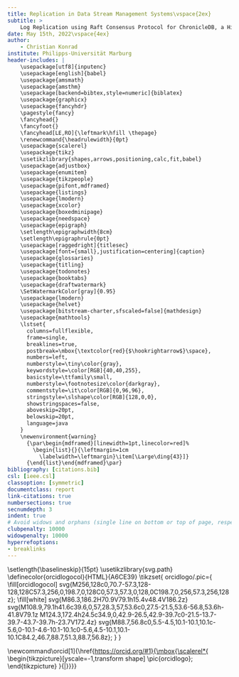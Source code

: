 ```yaml
---
title: Replication in Data Stream Management Systems\vspace{2ex}
subtitle: > 
    Log Replication using Raft Consensus Protocol for ChronicleDB, a High-Throughput Event Store\vspace{1ex}
date: May 15th, 2022\vspace{4ex}
author: 
    - Christian Konrad
institute: Philipps-Universität Marburg
header-includes: |    
    \usepackage[utf8]{inputenc}
    \usepackage[english]{babel}    
    \usepackage{amsmath}
    \usepackage{amsthm}
    \usepackage[backend=bibtex,style=numeric]{biblatex}
    \usepackage{graphicx}    
    \usepackage{fancyhdr}
    \pagestyle{fancy}
    \fancyhead{}
    \fancyfoot{}
    \fancyhead[LE,RO]{\leftmark\hfill \thepage}
    \renewcommand{\headrulewidth}{0pt}
    \usepackage{scalerel}
    \usepackage{tikz}
    \usetikzlibrary{shapes,arrows,positioning,calc,fit,babel}
    \usepackage{adjustbox}
    \usepackage{enumitem}
    \usepackage{tikzpeople}
    \usepackage{pifont,mdframed}
    \usepackage{listings}
    \usepackage{lmodern}
    \usepackage{xcolor}
    \usepackage{boxedminipage}
    \usepackage{needspace}
    \usepackage{epigraph}
    \setlength\epigraphwidth{8cm}
    \setlength\epigraphrule{0pt}
    \usepackage[raggedright]{titlesec}
    \usepackage[font={small},justification=centering]{caption}
    \usepackage{glossaries}
    \usepackage{titling}
    \usepackage{todonotes}
    \usepackage{booktabs}
    \usepackage{draftwatermark}    	
    \SetWatermarkColor[gray]{0.95}
    \usepackage{lmodern}
    \usepackage{helvet}
    \usepackage[bitstream-charter,sfscaled=false]{mathdesign}
    \usepackage{mathtools}
    \lstset{
      columns=fullflexible,
      frame=single,
      breaklines=true,
      postbreak=\mbox{\textcolor{red}{$\hookrightarrow$}\space},
      numbers=left,
      numberstyle=\tiny\color{gray},
      keywordstyle=\color[RGB]{40,40,255},
      basicstyle=\ttfamily\small,
      numberstyle=\footnotesize\color{darkgray},
      commentstyle=\it\color[RGB]{0,96,96},
      stringstyle=\slshape\color[RGB]{128,0,0},
      showstringspaces=false,
      aboveskip=20pt,
      belowskip=20pt,
      language=java
    }
    \newenvironment{warning}
      {\par\begin{mdframed}[linewidth=1pt,linecolor=red]%
        \begin{list}{}{\leftmargin=1cm
          \labelwidth=\leftmargin}\item[\Large\ding{43}]}
      {\end{list}\end{mdframed}\par}
bibliography: [citations.bib]
csl: [ieee.csl]    
classoption: [symmetric]
documentclass: report
link-citations: true
numbersections: true
secnumdepth: 3
indent: true
# Avoid widows and orphans (single line on bottom or top of page, respectively) at almost any cost
clubpenalty: 10000
widowpenalty: 10000
hyperrefoptions:
- breaklinks
---
```

\setlength{\baselineskip}{15pt}
\usetikzlibrary{svg.path}
\definecolor{orcidlogocol}{HTML}{A6CE39}
\tikzset{
  orcidlogo/.pic={
    \fill[orcidlogocol] svg{M256,128c0,70.7-57.3,128-128,128C57.3,256,0,198.7,0,128C0,57.3,57.3,0,128,0C198.7,0,256,57.3,256,128z};
    \fill[white] svg{M86.3,186.2H70.9V79.1h15.4v48.4V186.2z}
                 svg{M108.9,79.1h41.6c39.6,0,57,28.3,57,53.6c0,27.5-21.5,53.6-56.8,53.6h-41.8V79.1z M124.3,172.4h24.5c34.9,0,42.9-26.5,42.9-39.7c0-21.5-13.7-39.7-43.7-39.7h-23.7V172.4z}
                 svg{M88.7,56.8c0,5.5-4.5,10.1-10.1,10.1c-5.6,0-10.1-4.6-10.1-10.1c0-5.6,4.5-10.1,10.1-10.1C84.2,46.7,88.7,51.3,88.7,56.8z};
  }
}

\newcommand\orcid[1]{\href{https://orcid.org/#1}{\mbox{\scalerel*{
\begin{tikzpicture}[yscale=-1,transform shape]
\pic{orcidlogo};
\end{tikzpicture}
}{|}}}}
